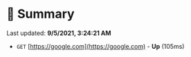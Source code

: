 # 📖 Summary
Last updated: **9/5/2021, 3:24:21 AM**

- `GET` [https://google.com](https://google.com) - **Up** (105ms)
